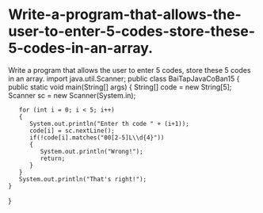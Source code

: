 # Write-a-program-that-allows-the-user-to-enter-5-codes-store-these-5-codes-in-an-array.
Write a program that allows the user to enter 5 codes, store these 5 codes in an array.
import java.util.Scanner;
public class BaiTapJavaCoBan15
{
    public static void main(String[] args)
    {
       String[] code = new String[5];
       Scanner sc = new Scanner(System.in);

       for (int i = 0; i < 5; i++)
       {
          System.out.println("Enter th code " + (i+1));
          code[i] = sc.nextLine();
          if(!code[i].matches("00[2-5]L\\d{4}"))
          {
             System.out.println("Wrong!");
             return;
          }
       }
       System.out.println("That's right!");
    }
}
